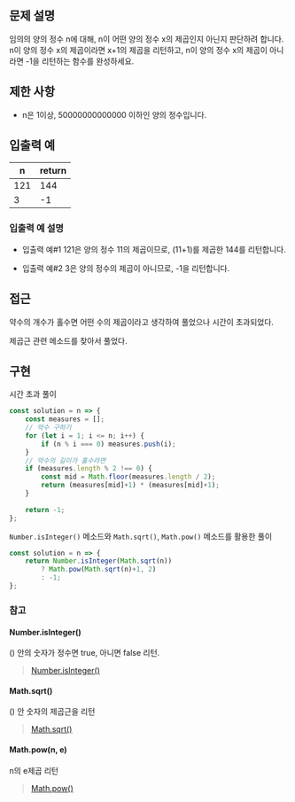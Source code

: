 ## 문제 설명
임의의 양의 정수 n에 대해, n이 어떤 양의 정수 x의 제곱인지 아닌지 판단하려 합니다.
n이 양의 정수 x의 제곱이라면 x+1의 제곱을 리턴하고, n이 양의 정수 x의 제곱이 아니라면 -1을 리턴하는 함수를 완성하세요.

## 제한 사항
- n은 1이상, 50000000000000 이하인 양의 정수입니다.

## 입출력 예
| n   | return |
| --- | ------ |
| 121 | 144    |
| 3   | -1     |

### 입출력 예 설명
- 입출력 예#1
121은 양의 정수 11의 제곱이므로, (11+1)를 제곱한 144를 리턴합니다.

- 입출력 예#2
3은 양의 정수의 제곱이 아니므로, -1을 리턴합니다.

## 접근

약수의 개수가 홀수면 어떤 수의 제곱이라고 생각하여 풀었으나 시간이 초과되었다.

제곱근 관련 메소드를 찾아서 풀었다.

## 구현

시간 초과 풀이

```js
const solution = n => {
    const measures = [];
    // 약수 구하기
    for (let i = 1; i <= n; i++) {
        if (n % i === 0) measures.push(i);
    }
    // 약수의 길이가 홀수라면
    if (measures.length % 2 !== 0) {
        const mid = Math.floor(measures.length / 2);
        return (measures[mid]+1) * (measures[mid]+1);
    }
    
    return -1;
};
```

`Number.isInteger()` 메소드와 `Math.sqrt()`, `Math.pow()` 메소드를 활용한 풀이

```js
const solution = n => {
    return Number.isInteger(Math.sqrt(n)) 
        ? Math.pow(Math.sqrt(n)+1, 2)
        : -1;
};
```

### 참고
#### Number.isInteger()

() 안의 숫자가 정수면 true, 아니면 false 리턴.

> [Number.isInteger()](https://developer.mozilla.org/ko/docs/Web/JavaScript/Reference/Global_Objects/Number/isInteger)

#### Math.sqrt()

() 안 숫자의 제곱근을 리턴

> [Math.sqrt()](https://developer.mozilla.org/ko/docs/Web/JavaScript/Reference/Global_Objects/Math/sqrt)

#### Math.pow(n, e)

n의 e제곱 리턴

> [Math.pow()](https://developer.mozilla.org/ko/docs/Web/JavaScript/Reference/Global_Objects/Math/pow)